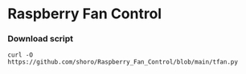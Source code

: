 # Raspberry Fan Control

### Download script
```
curl -O  https://github.com/shoro/Raspberry_Fan_Control/blob/main/tfan.py
```


